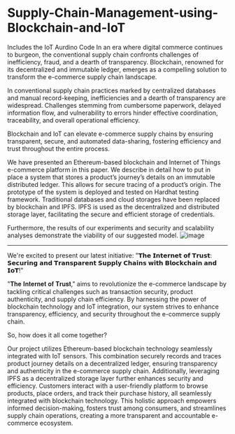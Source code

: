 # Supply-Chain-Management-using-Blockchain-and-IoT
Includes the IoT Aurdino Code
In an era where digital commerce continues to burgeon, the conventional supply chain confronts challenges of inefficiency, fraud, and a dearth of transparency. Blockchain, renowned for its decentralized and immutable ledger, emerges as a compelling solution to transform the e-commerce supply chain landscape. 

In conventional supply chain practices marked by centralized databases and manual record-keeping, inefficiencies and a dearth of transparency are widespread. Challenges stemming from cumbersome paperwork, delayed information flow, and vulnerability to errors hinder effective coordination, traceability, and overall operational efficiency. 

Blockchain and IoT can elevate e-commerce supply chains by ensuring transparent, secure, and automated data-sharing, fostering efficiency and trust throughout the entire process. 

We have presented an Ethereum-based blockchain and Internet of Things e-commerce platform in this paper. We describe in detail how to put in place a system that stores a product’s journey’s details on an immutable distributed ledger. This allows for secure tracing of a product’s origin. The prototype of the system is deployed and tested on Hardhat testing framework. Traditional databases and cloud storages have been replaced by blockchain and IPFS. IPFS is used as the decentralized and distributed storage layer, facilitating the secure and efficient storage of credentials. 

Furthermore, the results of our experiments and security and scalability analyses demonstrate the viability of our suggested model.
![image](https://github.com/Arpit-77/Supply-Chain-Management-using-Blockchain-and-IoT/assets/139072905/cb896507-eba9-4259-b4a6-b188fcb97ae2)


____________________

We're excited to present our latest initiative: "𝗧𝗵𝗲 𝗜𝗻𝘁𝗲𝗿𝗻𝗲𝘁 𝗼𝗳 𝗧𝗿𝘂𝘀𝘁: 𝗦𝗲𝗰𝘂𝗿𝗶𝗻𝗴 𝗮𝗻𝗱 𝗧𝗿𝗮𝗻𝘀𝗽𝗮𝗿𝗲𝗻𝘁 𝗦𝘂𝗽𝗽𝗹𝘆 𝗖𝗵𝗮𝗶𝗻𝘀 𝘄𝗶𝘁𝗵 𝗕𝗹𝗼𝗰𝗸𝗰𝗵𝗮𝗶𝗻 𝗮𝗻𝗱 𝗜𝗼𝗧!"

"𝐓𝐡𝐞 𝐈𝐧𝐭𝐞𝐫𝐧𝐞𝐭 𝐨𝐟 𝐓𝐫𝐮𝐬𝐭," aims to revolutionize the e-commerce landscape by tackling critical challenges such as transaction security, product authenticity, and supply chain efficiency. 
By harnessing the power of blockchain technology and IoT integration, our system strives to enhance transparency, efficiency, and security throughout the e-commerce supply chain.

So, how does it all come together? 

Our project utilizes Ethereum-based blockchain technology seamlessly integrated with IoT sensors. 
This combination securely records and traces product journey details on a decentralized ledger, ensuring transparency and authenticity in the e-commerce supply chain. 
Additionally, leveraging IPFS as a decentralized storage layer further enhances security and efficiency. 
Customers interact with a user-friendly platform to browse products, place orders, and track their purchase history, all seamlessly integrated with blockchain technology. 
This holistic approach empowers informed decision-making, fosters trust among consumers, and streamlines supply chain operations, creating a more transparent and accountable e-commerce ecosystem.
